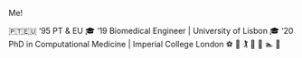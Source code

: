 Me!

🇵🇹🇪🇺 ‘95 PT & EU
🎓 ‘19 Biomedical Engineer | University of Lisbon
🎓 ‘20 PhD in Computational Medicine | Imperial College London
⚽️ 🎾 🏌️ 🏃 🥋 🏊 🚴

